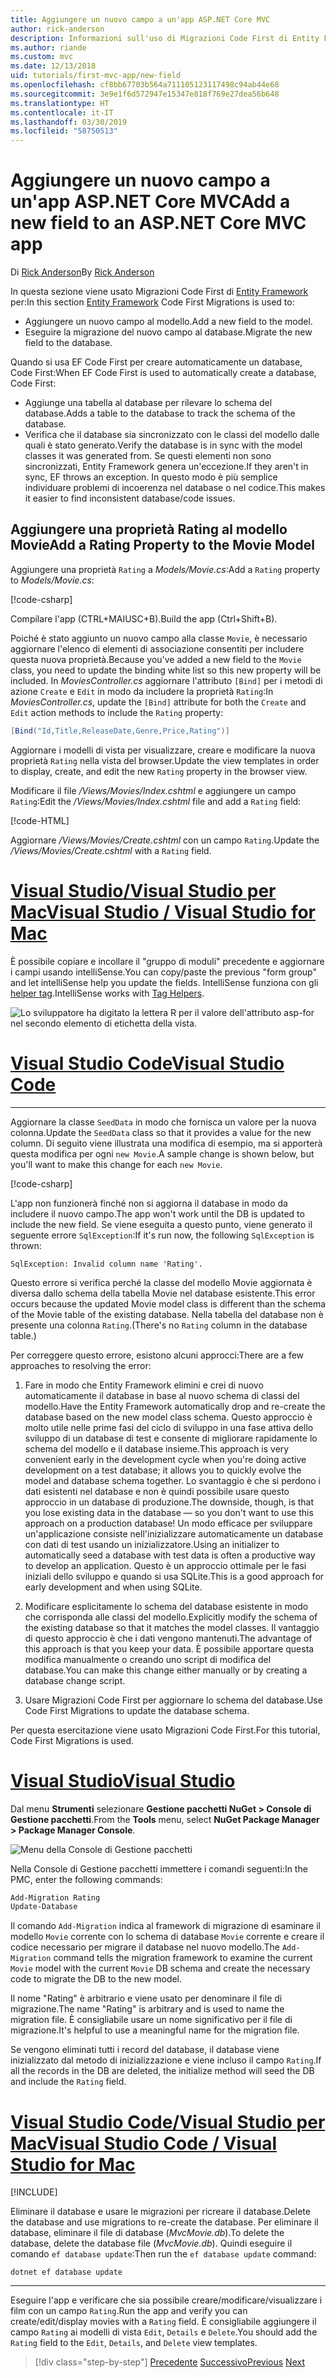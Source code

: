 ```yaml
---
title: Aggiungere un nuovo campo a un'app ASP.NET Core MVC
author: rick-anderson
description: Informazioni sull'uso di Migrazioni Code First di Entity Framework per aggiungere un nuovo campo a un modello ed eseguire la migrazione di questa modifica in un database.
ms.author: riande
ms.custom: mvc
ms.date: 12/13/2018
uid: tutorials/first-mvc-app/new-field
ms.openlocfilehash: cf8bb67703b564a711105123117498c94ab44e68
ms.sourcegitcommit: 3e9e1f6d572947e15347e818f769e27dea56b648
ms.translationtype: HT
ms.contentlocale: it-IT
ms.lasthandoff: 03/30/2019
ms.locfileid: "58750513"
---
```

# <a name="add-a-new-field-to-an-aspnet-core-mvc-app"></a><span data-ttu-id="fb592-103">Aggiungere un nuovo campo a un'app ASP.NET Core MVC</span><span class="sxs-lookup"><span data-stu-id="fb592-103">Add a new field to an ASP.NET Core MVC app</span></span>

<span data-ttu-id="fb592-104">Di [Rick Anderson](https://twitter.com/RickAndMSFT)</span><span class="sxs-lookup"><span data-stu-id="fb592-104">By [Rick Anderson](https://twitter.com/RickAndMSFT)</span></span>

<span data-ttu-id="fb592-105">In questa sezione viene usato Migrazioni Code First di [Entity Framework](/ef/core/get-started/aspnetcore/new-db) per:</span><span class="sxs-lookup"><span data-stu-id="fb592-105">In this section [Entity Framework](/ef/core/get-started/aspnetcore/new-db) Code First Migrations is used to:</span></span>

* <span data-ttu-id="fb592-106">Aggiungere un nuovo campo al modello.</span><span class="sxs-lookup"><span data-stu-id="fb592-106">Add a new field to the model.</span></span>
* <span data-ttu-id="fb592-107">Eseguire la migrazione del nuovo campo al database.</span><span class="sxs-lookup"><span data-stu-id="fb592-107">Migrate the new field to the database.</span></span>

<span data-ttu-id="fb592-108">Quando si usa EF Code First per creare automaticamente un database, Code First:</span><span class="sxs-lookup"><span data-stu-id="fb592-108">When EF Code First is used to automatically create a database, Code First:</span></span>

* <span data-ttu-id="fb592-109">Aggiunge una tabella al database per rilevare lo schema del database.</span><span class="sxs-lookup"><span data-stu-id="fb592-109">Adds a table to the database to  track the schema of the database.</span></span>
* <span data-ttu-id="fb592-110">Verifica che il database sia sincronizzato con le classi del modello dalle quali è stato generato.</span><span class="sxs-lookup"><span data-stu-id="fb592-110">Verify the database is in sync with the model classes it was generated from.</span></span> <span data-ttu-id="fb592-111">Se questi elementi non sono sincronizzati, Entity Framework genera un'eccezione.</span><span class="sxs-lookup"><span data-stu-id="fb592-111">If they aren't in sync, EF throws an exception.</span></span> <span data-ttu-id="fb592-112">In questo modo è più semplice individuare problemi di incoerenza nel database o nel codice.</span><span class="sxs-lookup"><span data-stu-id="fb592-112">This makes it easier to find inconsistent database/code issues.</span></span>

## <a name="add-a-rating-property-to-the-movie-model"></a><span data-ttu-id="fb592-113">Aggiungere una proprietà Rating al modello Movie</span><span class="sxs-lookup"><span data-stu-id="fb592-113">Add a Rating Property to the Movie Model</span></span>

<span data-ttu-id="fb592-114">Aggiungere una proprietà `Rating` a *Models/Movie.cs*:</span><span class="sxs-lookup"><span data-stu-id="fb592-114">Add a `Rating` property to *Models/Movie.cs*:</span></span>

[!code-csharp[](~/tutorials/first-mvc-app/start-mvc/sample/MvcMovie22/Models/MovieDateRating.cs?highlight=13&name=snippet)]

<span data-ttu-id="fb592-115">Compilare l'app (CTRL+MAIUSC+B).</span><span class="sxs-lookup"><span data-stu-id="fb592-115">Build the app (Ctrl+Shift+B).</span></span>

<span data-ttu-id="fb592-116">Poiché è stato aggiunto un nuovo campo alla classe `Movie`, è necessario aggiornare l'elenco di elementi di associazione consentiti per includere questa nuova proprietà.</span><span class="sxs-lookup"><span data-stu-id="fb592-116">Because you've added a new field to the `Movie` class, you need to update the binding white list so this new property will be included.</span></span> <span data-ttu-id="fb592-117">In *MoviesController.cs* aggiornare l'attributo `[Bind]` per i metodi di azione `Create` e `Edit` in modo da includere la proprietà `Rating`:</span><span class="sxs-lookup"><span data-stu-id="fb592-117">In *MoviesController.cs*, update the `[Bind]` attribute for both the `Create` and `Edit` action methods to include the `Rating` property:</span></span>

```csharp
[Bind("Id,Title,ReleaseDate,Genre,Price,Rating")]
   ```

<span data-ttu-id="fb592-118">Aggiornare i modelli di vista per visualizzare, creare e modificare la nuova proprietà `Rating` nella vista del browser.</span><span class="sxs-lookup"><span data-stu-id="fb592-118">Update the view templates in order to display, create, and edit the new `Rating` property in the browser view.</span></span>

<span data-ttu-id="fb592-119">Modificare il file */Views/Movies/Index.cshtml* e aggiungere un campo `Rating`:</span><span class="sxs-lookup"><span data-stu-id="fb592-119">Edit the */Views/Movies/Index.cshtml* file and add a `Rating` field:</span></span>

[!code-HTML[](~/tutorials/first-mvc-app/start-mvc/sample/MvcMovie22/Views/Movies/IndexGenreRating.cshtml?highlight=16,38&range=24-64)]

<span data-ttu-id="fb592-120">Aggiornare */Views/Movies/Create.cshtml* con un campo `Rating`.</span><span class="sxs-lookup"><span data-stu-id="fb592-120">Update the */Views/Movies/Create.cshtml* with a `Rating` field.</span></span>

# <a name="visual-studio--visual-studio-for-mactabvisual-studiovisual-studio-mac"></a>[<span data-ttu-id="fb592-121">Visual Studio/Visual Studio per Mac</span><span class="sxs-lookup"><span data-stu-id="fb592-121">Visual Studio / Visual Studio for Mac</span></span>](#tab/visual-studio+visual-studio-mac)

<span data-ttu-id="fb592-122">È possibile copiare e incollare il "gruppo di moduli" precedente e aggiornare i campi usando intelliSense.</span><span class="sxs-lookup"><span data-stu-id="fb592-122">You can copy/paste the previous "form group" and let intelliSense help you update the fields.</span></span> <span data-ttu-id="fb592-123">IntelliSense funziona con gli [helper tag](xref:mvc/views/tag-helpers/intro).</span><span class="sxs-lookup"><span data-stu-id="fb592-123">IntelliSense works with [Tag Helpers](xref:mvc/views/tag-helpers/intro).</span></span>

![Lo sviluppatore ha digitato la lettera R per il valore dell'attributo asp-for nel secondo elemento di etichetta della vista.](new-field/_static/cr.png)

# <a name="visual-studio-codetabvisual-studio-code"></a>[<span data-ttu-id="fb592-127">Visual Studio Code</span><span class="sxs-lookup"><span data-stu-id="fb592-127">Visual Studio Code</span></span>](#tab/visual-studio-code)

<!-- This tab intentionally left blank. -->

---

<span data-ttu-id="fb592-128">Aggiornare la classe `SeedData` in modo che fornisca un valore per la nuova colonna.</span><span class="sxs-lookup"><span data-stu-id="fb592-128">Update the `SeedData` class so that it provides a value for the new column.</span></span> <span data-ttu-id="fb592-129">Di seguito viene illustrata una modifica di esempio, ma si apporterà questa modifica per ogni `new Movie`.</span><span class="sxs-lookup"><span data-stu-id="fb592-129">A sample change is shown below, but you'll want to make this change for each `new Movie`.</span></span>

[!code-csharp[](start-mvc/sample/MvcMovie/Models/SeedDataRating.cs?name=snippet1&highlight=6)]

<span data-ttu-id="fb592-130">L'app non funzionerà finché non si aggiorna il database in modo da includere il nuovo campo.</span><span class="sxs-lookup"><span data-stu-id="fb592-130">The app won't work until the DB is updated to include the new field.</span></span> <span data-ttu-id="fb592-131">Se viene eseguita a questo punto, viene generato il seguente errore `SqlException`:</span><span class="sxs-lookup"><span data-stu-id="fb592-131">If it's run now, the following `SqlException` is thrown:</span></span>

`SqlException: Invalid column name 'Rating'.`

<span data-ttu-id="fb592-132">Questo errore si verifica perché la classe del modello Movie aggiornata è diversa dallo schema della tabella Movie nel database esistente.</span><span class="sxs-lookup"><span data-stu-id="fb592-132">This error occurs because the updated Movie model class is different than the schema of the Movie table of the existing database.</span></span> <span data-ttu-id="fb592-133">Nella tabella del database non è presente una colonna `Rating`.</span><span class="sxs-lookup"><span data-stu-id="fb592-133">(There's no `Rating` column in the database table.)</span></span>

<span data-ttu-id="fb592-134">Per correggere questo errore, esistono alcuni approcci:</span><span class="sxs-lookup"><span data-stu-id="fb592-134">There are a few approaches to resolving the error:</span></span>

1. <span data-ttu-id="fb592-135">Fare in modo che Entity Framework elimini e crei di nuovo automaticamente il database in base al nuovo schema di classi del modello.</span><span class="sxs-lookup"><span data-stu-id="fb592-135">Have the Entity Framework automatically drop and re-create the database based on the new model class schema.</span></span> <span data-ttu-id="fb592-136">Questo approccio è molto utile nelle prime fasi del ciclo di sviluppo in una fase attiva dello sviluppo di un database di test e consente di migliorare rapidamente lo schema del modello e il database insieme.</span><span class="sxs-lookup"><span data-stu-id="fb592-136">This approach is very convenient early in the development cycle when you're doing active development on a test database; it allows you to quickly evolve the model and database schema together.</span></span> <span data-ttu-id="fb592-137">Lo svantaggio è che si perdono i dati esistenti nel database e non è quindi possibile usare questo approccio in un database di produzione.</span><span class="sxs-lookup"><span data-stu-id="fb592-137">The downside, though, is that you lose existing data in the database — so you don't want to use this approach on a production database!</span></span> <span data-ttu-id="fb592-138">Un modo efficace per sviluppare un'applicazione consiste nell'inizializzare automaticamente un database con dati di test usando un inizializzatore.</span><span class="sxs-lookup"><span data-stu-id="fb592-138">Using an initializer to automatically seed a database with test data is often a productive way to develop an application.</span></span> <span data-ttu-id="fb592-139">Questo è un approccio ottimale per le fasi iniziali dello sviluppo e quando si usa SQLite.</span><span class="sxs-lookup"><span data-stu-id="fb592-139">This is a good approach for early development and when using SQLite.</span></span>

2. <span data-ttu-id="fb592-140">Modificare esplicitamente lo schema del database esistente in modo che corrisponda alle classi del modello.</span><span class="sxs-lookup"><span data-stu-id="fb592-140">Explicitly modify the schema of the existing database so that it matches the model classes.</span></span> <span data-ttu-id="fb592-141">Il vantaggio di questo approccio è che i dati vengono mantenuti.</span><span class="sxs-lookup"><span data-stu-id="fb592-141">The advantage of this approach is that you keep your data.</span></span> <span data-ttu-id="fb592-142">È possibile apportare questa modifica manualmente o creando uno script di modifica del database.</span><span class="sxs-lookup"><span data-stu-id="fb592-142">You can make this change either manually or by creating a database change script.</span></span>

3. <span data-ttu-id="fb592-143">Usare Migrazioni Code First per aggiornare lo schema del database.</span><span class="sxs-lookup"><span data-stu-id="fb592-143">Use Code First Migrations to update the database schema.</span></span>

<span data-ttu-id="fb592-144">Per questa esercitazione viene usato Migrazioni Code First.</span><span class="sxs-lookup"><span data-stu-id="fb592-144">For this tutorial, Code First Migrations is used.</span></span>

# <a name="visual-studiotabvisual-studio"></a>[<span data-ttu-id="fb592-145">Visual Studio</span><span class="sxs-lookup"><span data-stu-id="fb592-145">Visual Studio</span></span>](#tab/visual-studio)

<span data-ttu-id="fb592-146">Dal menu **Strumenti** selezionare **Gestione pacchetti NuGet > Console di Gestione pacchetti**.</span><span class="sxs-lookup"><span data-stu-id="fb592-146">From the **Tools** menu, select **NuGet Package Manager > Package Manager Console**.</span></span>

  ![Menu della Console di Gestione pacchetti](adding-model/_static/pmc.png)

<span data-ttu-id="fb592-148">Nella Console di Gestione pacchetti immettere i comandi seguenti:</span><span class="sxs-lookup"><span data-stu-id="fb592-148">In the PMC, enter the following commands:</span></span>

```powershell
Add-Migration Rating
Update-Database
```

<span data-ttu-id="fb592-149">Il comando `Add-Migration` indica al framework di migrazione di esaminare il modello `Movie` corrente con lo schema di database `Movie` corrente e creare il codice necessario per migrare il database nel nuovo modello.</span><span class="sxs-lookup"><span data-stu-id="fb592-149">The `Add-Migration` command tells the migration framework to examine the current `Movie` model with the current `Movie` DB schema and create the necessary code to migrate the DB to the new model.</span></span>

<span data-ttu-id="fb592-150">Il nome "Rating" è arbitrario e viene usato per denominare il file di migrazione.</span><span class="sxs-lookup"><span data-stu-id="fb592-150">The name "Rating" is arbitrary and is used to name the migration file.</span></span> <span data-ttu-id="fb592-151">È consigliabile usare un nome significativo per il file di migrazione.</span><span class="sxs-lookup"><span data-stu-id="fb592-151">It's helpful to use a meaningful name for the migration file.</span></span>

<span data-ttu-id="fb592-152">Se vengono eliminati tutti i record del database, il database viene inizializzato dal metodo di inizializzazione e viene incluso il campo `Rating`.</span><span class="sxs-lookup"><span data-stu-id="fb592-152">If all the records in the DB are deleted, the initialize method will seed the DB and include the `Rating` field.</span></span>

# <a name="visual-studio-code--visual-studio-for-mactabvisual-studio-codevisual-studio-mac"></a>[<span data-ttu-id="fb592-153">Visual Studio Code/Visual Studio per Mac</span><span class="sxs-lookup"><span data-stu-id="fb592-153">Visual Studio Code / Visual Studio for Mac</span></span>](#tab/visual-studio-code+visual-studio-mac)

[!INCLUDE[](~/includes/RP-mvc-shared/sqlite-warn.md)]

<span data-ttu-id="fb592-154">Eliminare il database e usare le migrazioni per ricreare il database.</span><span class="sxs-lookup"><span data-stu-id="fb592-154">Delete the database and use migrations to re-create the database.</span></span> <span data-ttu-id="fb592-155">Per eliminare il database, eliminare il file di database (*MvcMovie.db*).</span><span class="sxs-lookup"><span data-stu-id="fb592-155">To delete the database, delete the database file (*MvcMovie.db*).</span></span> <span data-ttu-id="fb592-156">Quindi eseguire il comando `ef database update`:</span><span class="sxs-lookup"><span data-stu-id="fb592-156">Then run the `ef database update` command:</span></span>

```console
dotnet ef database update
```

---
<!-- End of VS tabs -->

<span data-ttu-id="fb592-157">Eseguire l'app e verificare che sia possibile creare/modificare/visualizzare i film con un campo `Rating`.</span><span class="sxs-lookup"><span data-stu-id="fb592-157">Run the app and verify you can create/edit/display movies with a `Rating` field.</span></span> <span data-ttu-id="fb592-158">È consigliabile aggiungere il campo `Rating` ai modelli di vista `Edit`, `Details` e `Delete`.</span><span class="sxs-lookup"><span data-stu-id="fb592-158">You should add the `Rating` field to the `Edit`, `Details`, and `Delete` view templates.</span></span>

> [!div class="step-by-step"]
> <span data-ttu-id="fb592-159">[Precedente](search.md)
> [Successivo](validation.md)</span><span class="sxs-lookup"><span data-stu-id="fb592-159">[Previous](search.md)
[Next](validation.md)</span></span>

